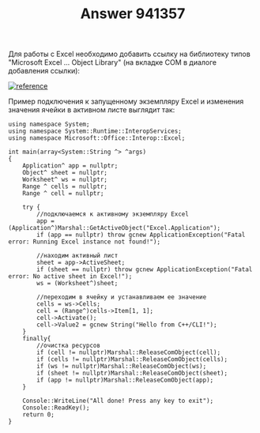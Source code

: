 ﻿---
title: "Answer 941357"
se.owner.user_id: 240512
se.owner.display_name: "MSDN.WhiteKnight"
se.owner.link: "https://ru.stackoverflow.com/users/240512/msdn-whiteknight"
se.answer_id: 941357
se.question_id: 648178
se.post_type: answer
se.score: 1
se.is_accepted: False
---
<p>Для работы с Excel необходимо добавить ссылку на библиотеку типов "Microsoft Excel ... Object Library" (на вкладке COM в диалоге добавления ссылки):</p>

<p><a href="https://i.stack.imgur.com/UR62f.png" rel="nofollow noreferrer"><img src="https://i.stack.imgur.com/UR62f.png" alt="reference"></a></p>

<p>Пример подключения к запущенному экземпляру Excel и изменения значения ячейки в активном листе выглядит так:</p>

<pre><code>using namespace System;
using namespace System::Runtime::InteropServices;
using namespace Microsoft::Office::Interop::Excel;

int main(array&lt;System::String ^&gt; ^args)
{
    Application^ app = nullptr;
    Object^ sheet = nullptr;
    Worksheet^ ws = nullptr;
    Range ^ cells = nullptr;
    Range ^ cell = nullptr;

    try {
        //подключаемся к активному экземпляру Excel
        app = (Application^)Marshal::GetActiveObject("Excel.Application");
        if (app == nullptr) throw gcnew ApplicationException("Fatal error: Running Excel instance not found!");

        //находим активный лист
        sheet = app-&gt;ActiveSheet;
        if (sheet == nullptr) throw gcnew ApplicationException("Fatal error: No active sheet in Excel!");
        ws = (Worksheet^)sheet;

        //переходим в ячейку и устанавливаем ее значение
        cells = ws-&gt;Cells;
        cell = (Range^)cells-&gt;Item[1, 1];
        cell-&gt;Activate();
        cell-&gt;Value2 = gcnew String("Hello from C++/CLI!");         
    }
    finally{
        //очистка ресурсов
        if (cell != nullptr)Marshal::ReleaseComObject(cell);
        if (cells != nullptr)Marshal::ReleaseComObject(cells);
        if (ws != nullptr)Marshal::ReleaseComObject(ws);
        if (sheet != nullptr)Marshal::ReleaseComObject(sheet);
        if (app != nullptr)Marshal::ReleaseComObject(app);
    }

    Console::WriteLine("All done! Press any key to exit");
    Console::ReadKey();
    return 0;
}
</code></pre>

